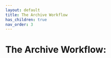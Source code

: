 ```yaml
---
layout: default
title: The Archive Workflow
has_children: true
nav_order: 3
---
```


# The Archive Workflow:
